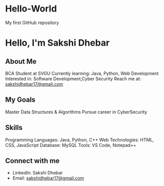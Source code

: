 # Hello-World
My first GitHub repository
# Hello, I'm Sakshi Dhebar 

## About Me
BCA Student at SVGU
Currently learning: Java, Python, Web Development
Interested in: Software Development,Cyber Security
Reach me at: sakshidhebar17@gmail.com

## My Goals
Master Data Structures & Algorithms
Pursue career in CyberSecurity 

## Skills
Programming Languages: Java, Python, C++
Web Technologies: HTML, CSS, JavaScript
Database: MySQL
Tools: VS Code, Notepad++

## Connect with me
- LinkedIn: Sakshi Dhebar
- Email: sakshidhebar17@gmail.com
